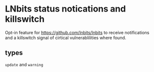 # LNbits status notications and killswitch

Opt-in feature for https://github.com/lnbits/lnbits to receive notifications and a killswitch signal of cirtical vulnerablilities where found.

## types

`update` and `warning`
